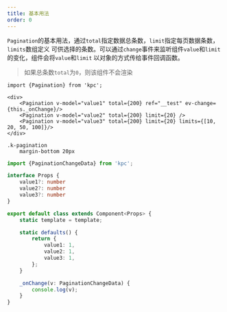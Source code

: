 ```yaml
---
title: 基本用法
order: 0
---
```


`Pagination`的基本用法，通过`total`指定数据总条数，`limit`指定每页数据条数，`limits`数组定义
可供选择的条数。可以通过`change`事件来监听组件`value`和`limit`的变化，组件会将`value`和`limit`
以对象的方式传给事件回调函数。

> 如果总条数`total`为`0`，则该组件不会渲染

```vdt
import {Pagination} from 'kpc';

<div>
    <Pagination v-model="value1" total={200} ref="__test" ev-change={this._onChange}/>
    <Pagination v-model="value2" total={200} limit={20} />
    <Pagination v-model="value3" total={200} limit={20} limits={[10, 20, 50, 100]}/>
</div>
```

```styl
.k-pagination
    margin-bottom 20px 
```

```ts
import {PaginationChangeData} from 'kpc';

interface Props {
    value1?: number
    value2?: number
    value3?: number
}

export default class extends Component<Props> {
    static template = template;

    static defaults() {
        return {
            value1: 1,
            value2: 1,
            value3: 1,
        };
    }

    _onChange(v: PaginationChangeData) {
        console.log(v);
    }
}
```
